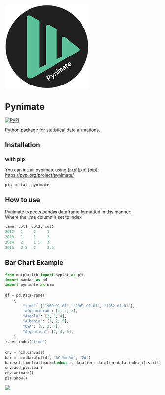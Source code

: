 ![](assets/pynimate_logo2.png)

# Pynimate
[![PyPI](https://img.shields.io/pypi/v/pynimate?color=orange)](https://pypi.org/project/pynimate/) 

Python package for statistical data animations.

## Installation
### with pip

You can install pynimate using [`pip`][pip]
  [pip]: https://pypi.org/project/pynimate/
``` sh
pip install pynimate
```

## How to use
Pynimate expects pandas dataframe formatted in this manner:  
Where the time column is set to index.
```python
time, col1, col2, col3
2012   1     2     1
2013   1     1     2
2014   2     1.5   3
2015   2.5   2     3.5
```
## Bar Chart Example
```python
from matplotlib import pyplot as plt
import pandas as pd
import pynimate as nim

df = pd.DataFrame(
    {
        "time": ["1960-01-01", "1961-01-01", "1962-01-01"],
        "Afghanistan": [1, 2, 3],
        "Angola": [2, 3, 4],
        "Albania": [1, 2, 5],
        "USA": [5, 3, 4],
        "Argentina": [1, 4, 5],
    }
).set_index("time")

cnv = nim.Canvas()
bar = nim.Barplot(df, "%Y-%m-%d", "2d")
bar.set_time(callback=lambda i, datafier: datafier.data.index[i].strftime("%b, %Y"))
cnv.add_plot(bar)
cnv.animate()
plt.show()
```

![](assets/example2.gif)